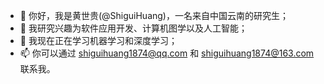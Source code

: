 - 👋 你好，我是黄世贵(@ShiguiHuang)，一名来自中国云南的研究生；
- 👀 我研究兴趣为软件应用开发、计算机图学以及人工智能；
- 🌱 我现在正在学习机器学习和深度学习；
- 📫 你可以通过 shiguihuang1874@qq.com 和 shiguihuang1874@163.com 联系我。
